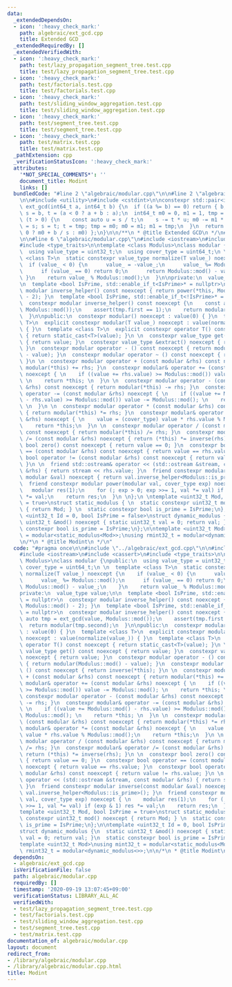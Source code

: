 ```yaml
---
data:
  _extendedDependsOn:
  - icon: ':heavy_check_mark:'
    path: algebraic/ext_gcd.cpp
    title: Extended GCD
  _extendedRequiredBy: []
  _extendedVerifiedWith:
  - icon: ':heavy_check_mark:'
    path: test/lazy_propagation_segment_tree.test.cpp
    title: test/lazy_propagation_segment_tree.test.cpp
  - icon: ':heavy_check_mark:'
    path: test/factorials.test.cpp
    title: test/factorials.test.cpp
  - icon: ':heavy_check_mark:'
    path: test/sliding_window_aggregation.test.cpp
    title: test/sliding_window_aggregation.test.cpp
  - icon: ':heavy_check_mark:'
    path: test/segment_tree.test.cpp
    title: test/segment_tree.test.cpp
  - icon: ':heavy_check_mark:'
    path: test/matrix.test.cpp
    title: test/matrix.test.cpp
  _pathExtension: cpp
  _verificationStatusIcon: ':heavy_check_mark:'
  attributes:
    '*NOT_SPECIAL_COMMENTS*': ''
    document_title: Modint
    links: []
  bundledCode: "#line 2 \"algebraic/modular.cpp\"\n\n#line 2 \"algebraic/ext_gcd.cpp\"\
    \n\n#include <utility>\n#include <cstdint>\n\nconstexpr std::pair<int64_t, int64_t>\
    \ ext_gcd(int64_t a, int64_t b) {\n  if ((a %= b) == 0) return { b, 0 };\n  int64_t\
    \ s = b, t = (a < 0 ? a + b : a);\n  int64_t m0 = 0, m1 = 1, tmp = 0;\n  while\
    \ (t > 0) {\n    const auto u = s / t;\n    s -= t * u; m0 -= m1 * u;\n    tmp\
    \ = s; s = t; t = tmp; tmp = m0; m0 = m1; m1 = tmp;\n  }\n  return { s, (m0 <\
    \ 0 ? m0 + b / s : m0) };\n}\n\n/**\n * @title Extended GCD\n */\n#line 4 \"algebraic/modular.cpp\"\
    \n\n#line 6 \"algebraic/modular.cpp\"\n#include <iostream>\n#include <cassert>\n\
    #include <type_traits>\n\ntemplate <class Modulus>\nclass modular {\npublic:\n\
    \  using value_type = uint32_t;\n  using cover_type = uint64_t;\n \n  template\
    \ <class T>\n  static constexpr value_type normalize(T value_) noexcept {\n  \
    \  if (value_ < 0) {\n      value_ = -value_;\n      value_ %= Modulus::mod();\n\
    \      if (value_ == 0) return 0;\n      return Modulus::mod() - value_;\n   \
    \ }\n    return value_ % Modulus::mod();\n  }\n\nprivate:\n  value_type value;\n\
    \n  template <bool IsPrime, std::enable_if_t<IsPrime>* = nullptr>\n  constexpr\
    \ modular inverse_helper() const noexcept { return power(*this, Modulus::mod()\
    \ - 2); }\n  template <bool IsPrime, std::enable_if_t<!IsPrime>* = nullptr>\n\
    \  constexpr modular inverse_helper() const noexcept {\n    const auto tmp = ext_gcd(value,\
    \ Modulus::mod());\n    assert(tmp.first == 1);\n    return modular(tmp.second);\n\
    \  }\n\npublic:\n  constexpr modular() noexcept : value(0) { }\n  template <class\
    \ T>\n  explicit constexpr modular(T value_) noexcept : value(normalize(value_))\
    \ { }\n  template <class T>\n  explicit constexpr operator T() const noexcept\
    \ { return static_cast<T>(value); }\n \n  constexpr value_type get() const noexcept\
    \ { return value; }\n  constexpr value_type &extract() noexcept { return value;\
    \ }\n  constexpr modular operator - () const noexcept { return modular(Modulus::mod()\
    \ - value); }\n  constexpr modular operator ~ () const noexcept { return inverse(*this);\
    \ }\n \n  constexpr modular operator + (const modular &rhs) const noexcept { return\
    \ modular(*this) += rhs; }\n  constexpr modular& operator += (const modular &rhs)\
    \ noexcept { \n    if ((value += rhs.value) >= Modulus::mod()) value -= Modulus::mod();\
    \ \n    return *this; \n  }\n \n  constexpr modular operator - (const modular\
    \ &rhs) const noexcept { return modular(*this) -= rhs; }\n  constexpr modular&\
    \ operator -= (const modular &rhs) noexcept { \n    if ((value += Modulus::mod()\
    \ - rhs.value) >= Modulus::mod()) value -= Modulus::mod(); \n    return *this;\
    \ \n  }\n \n  constexpr modular operator * (const modular &rhs) const noexcept\
    \ { return modular(*this) *= rhs; }\n  constexpr modular& operator *= (const modular\
    \ &rhs) noexcept { \n    value = (cover_type) value * rhs.value % Modulus::mod();\n\
    \    return *this;\n  }\n \n  constexpr modular operator / (const modular &rhs)\
    \ const noexcept { return modular(*this) /= rhs; }\n  constexpr modular& operator\
    \ /= (const modular &rhs) noexcept { return (*this) *= inverse(rhs); }\n \n  constexpr\
    \ bool zero() const noexcept { return value == 0; }\n  constexpr bool operator\
    \ == (const modular &rhs) const noexcept { return value == rhs.value; }\n  constexpr\
    \ bool operator != (const modular &rhs) const noexcept { return value != rhs.value;\
    \ }\n \n  friend std::ostream& operator << (std::ostream &stream, const modular\
    \ &rhs) { return stream << rhs.value; }\n  friend constexpr modular inverse(const\
    \ modular &val) noexcept { return val.inverse_helper<Modulus::is_prime>(); }\n\
    \  friend constexpr modular power(modular val, cover_type exp) noexcept { \n \
    \   modular res(1);\n    for (; exp > 0; exp >>= 1, val *= val) if (exp & 1) res\
    \ *= val;\n    return res;\n  }\n \n};\n \ntemplate <uint32_t Mod, bool IsPrime\
    \ = true>\nstruct static_modulus { \n  static constexpr uint32_t mod() noexcept\
    \ { return Mod; } \n  static constexpr bool is_prime = IsPrime;\n};\n\ntemplate\
    \ <uint32_t Id = 0, bool IsPrime = false>\nstruct dynamic_modulus {\n  static\
    \ uint32_t &mod() noexcept { static uint32_t val = 0; return val; }\n  static\
    \ constexpr bool is_prime = IsPrime;\n};\n\ntemplate <uint32_t Mod>\nusing mint32_t\
    \ = modular<static_modulus<Mod>>;\nusing rmint32_t = modular<dynamic_modulus<>>;\n\
    \n/*\n * @title Modint\n */\n"
  code: "#pragma once\n\n#include \"../algebraic/ext_gcd.cpp\"\n\n#include <cstdint>\n\
    #include <iostream>\n#include <cassert>\n#include <type_traits>\n\ntemplate <class\
    \ Modulus>\nclass modular {\npublic:\n  using value_type = uint32_t;\n  using\
    \ cover_type = uint64_t;\n \n  template <class T>\n  static constexpr value_type\
    \ normalize(T value_) noexcept {\n    if (value_ < 0) {\n      value_ = -value_;\n\
    \      value_ %= Modulus::mod();\n      if (value_ == 0) return 0;\n      return\
    \ Modulus::mod() - value_;\n    }\n    return value_ % Modulus::mod();\n  }\n\n\
    private:\n  value_type value;\n\n  template <bool IsPrime, std::enable_if_t<IsPrime>*\
    \ = nullptr>\n  constexpr modular inverse_helper() const noexcept { return power(*this,\
    \ Modulus::mod() - 2); }\n  template <bool IsPrime, std::enable_if_t<!IsPrime>*\
    \ = nullptr>\n  constexpr modular inverse_helper() const noexcept {\n    const\
    \ auto tmp = ext_gcd(value, Modulus::mod());\n    assert(tmp.first == 1);\n  \
    \  return modular(tmp.second);\n  }\n\npublic:\n  constexpr modular() noexcept\
    \ : value(0) { }\n  template <class T>\n  explicit constexpr modular(T value_)\
    \ noexcept : value(normalize(value_)) { }\n  template <class T>\n  explicit constexpr\
    \ operator T() const noexcept { return static_cast<T>(value); }\n \n  constexpr\
    \ value_type get() const noexcept { return value; }\n  constexpr value_type &extract()\
    \ noexcept { return value; }\n  constexpr modular operator - () const noexcept\
    \ { return modular(Modulus::mod() - value); }\n  constexpr modular operator ~\
    \ () const noexcept { return inverse(*this); }\n \n  constexpr modular operator\
    \ + (const modular &rhs) const noexcept { return modular(*this) += rhs; }\n  constexpr\
    \ modular& operator += (const modular &rhs) noexcept { \n    if ((value += rhs.value)\
    \ >= Modulus::mod()) value -= Modulus::mod(); \n    return *this; \n  }\n \n \
    \ constexpr modular operator - (const modular &rhs) const noexcept { return modular(*this)\
    \ -= rhs; }\n  constexpr modular& operator -= (const modular &rhs) noexcept {\
    \ \n    if ((value += Modulus::mod() - rhs.value) >= Modulus::mod()) value -=\
    \ Modulus::mod(); \n    return *this; \n  }\n \n  constexpr modular operator *\
    \ (const modular &rhs) const noexcept { return modular(*this) *= rhs; }\n  constexpr\
    \ modular& operator *= (const modular &rhs) noexcept { \n    value = (cover_type)\
    \ value * rhs.value % Modulus::mod();\n    return *this;\n  }\n \n  constexpr\
    \ modular operator / (const modular &rhs) const noexcept { return modular(*this)\
    \ /= rhs; }\n  constexpr modular& operator /= (const modular &rhs) noexcept {\
    \ return (*this) *= inverse(rhs); }\n \n  constexpr bool zero() const noexcept\
    \ { return value == 0; }\n  constexpr bool operator == (const modular &rhs) const\
    \ noexcept { return value == rhs.value; }\n  constexpr bool operator != (const\
    \ modular &rhs) const noexcept { return value != rhs.value; }\n \n  friend std::ostream&\
    \ operator << (std::ostream &stream, const modular &rhs) { return stream << rhs.value;\
    \ }\n  friend constexpr modular inverse(const modular &val) noexcept { return\
    \ val.inverse_helper<Modulus::is_prime>(); }\n  friend constexpr modular power(modular\
    \ val, cover_type exp) noexcept { \n    modular res(1);\n    for (; exp > 0; exp\
    \ >>= 1, val *= val) if (exp & 1) res *= val;\n    return res;\n  }\n \n};\n \n\
    template <uint32_t Mod, bool IsPrime = true>\nstruct static_modulus { \n  static\
    \ constexpr uint32_t mod() noexcept { return Mod; } \n  static constexpr bool\
    \ is_prime = IsPrime;\n};\n\ntemplate <uint32_t Id = 0, bool IsPrime = false>\n\
    struct dynamic_modulus {\n  static uint32_t &mod() noexcept { static uint32_t\
    \ val = 0; return val; }\n  static constexpr bool is_prime = IsPrime;\n};\n\n\
    template <uint32_t Mod>\nusing mint32_t = modular<static_modulus<Mod>>;\nusing\
    \ rmint32_t = modular<dynamic_modulus<>>;\n\n/*\n * @title Modint\n */"
  dependsOn:
  - algebraic/ext_gcd.cpp
  isVerificationFile: false
  path: algebraic/modular.cpp
  requiredBy: []
  timestamp: '2020-09-19 13:07:45+09:00'
  verificationStatus: LIBRARY_ALL_AC
  verifiedWith:
  - test/lazy_propagation_segment_tree.test.cpp
  - test/factorials.test.cpp
  - test/sliding_window_aggregation.test.cpp
  - test/segment_tree.test.cpp
  - test/matrix.test.cpp
documentation_of: algebraic/modular.cpp
layout: document
redirect_from:
- /library/algebraic/modular.cpp
- /library/algebraic/modular.cpp.html
title: Modint
---
```

